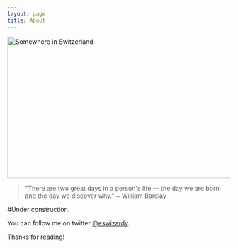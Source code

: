 ```yaml
---
layout: page
title: About
---
```

 <a data-flickr-embed="true" data-header="false" data-footer="false"  href="https://www.flickr.com/photos/mbeo52/16233885604/in/photolist-qJwUBo-f47jDx-duiUKi-9ES76W-e2R9FX-fMKtMU-dsqK8t-fMtxcx-qEtHQV-sbwb4m-CALy-xPpjJ-7qvXbQ-63ZkkA-pbXnpS-o1KWYf-fF5tvw-8nBhgd-7K8etX-4sDQRL-3bGN7G-7R8q1u-dm8kzY-ofe5d5-oPcfSf-84gGX2-pfYrBv-9i8Vmj-9i8U6u-5dNsN4-5dNsuM-7XyRfF-pfZ7ig-4CWbQ-84jNfG-5dNsST-5dNnDt-5dNny6-5dNmic-NgPsx-5hP6Aw-Cv4K-84gQzg-84gPUr-dRrzhp-84gMSi-84gMGP-84gLsc-84jJuf-84gBUT/" title="Somewhere in Switzerland"><img src="https://farm8.staticflickr.com/7602/16233885604_bc10ec6f5d_z.jpg" width="640" height="320" alt="Somewhere in Switzerland"></a><script async src="//embedr.flickr.com/assets/client-code.js" charset="utf-8"></script>

 > "There are two great days in a person's life — the day we are born and the day we discover why." ~ William Barclay

#Under construction.

You can follow me on twitter [@eswizardy](https://twitter.com/eswizardy).

Thanks for reading!

